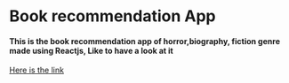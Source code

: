 # Book recommendation App
#### This is the book recommendation app of horror,biography, fiction genre made using Reactjs, Like to have a look at it
 [Here is the link](https://9i898.csb.app/)

